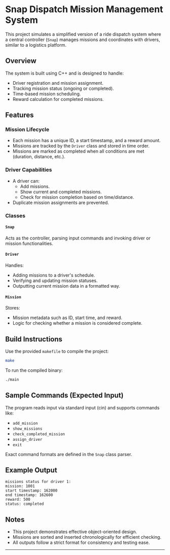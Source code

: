 # Snap Dispatch Mission Management System

This project simulates a simplified version of a ride dispatch system where a central controller (`Snap`) manages missions and coordinates with drivers, similar to a logistics platform.

## Overview

The system is built using C++ and is designed to handle:

- Driver registration and mission assignment.
- Tracking mission status (ongoing or completed).
- Time-based mission scheduling.
- Reward calculation for completed missions.

## Features

### Mission Lifecycle
- Each mission has a unique ID, a start timestamp, and a reward amount.
- Missions are tracked by the `Driver` class and stored in time order.
- Missions are marked as completed when all conditions are met (duration, distance, etc.).

### Driver Capabilities
- A driver can:
  - Add missions.
  - Show current and completed missions.
  - Check for mission completion based on time/distance.
- Duplicate mission assignments are prevented.

### Classes

#### `Snap`
Acts as the controller, parsing input commands and invoking driver or mission functionalities.

#### `Driver`
Handles:
- Adding missions to a driver's schedule.
- Verifying and updating mission statuses.
- Outputting current mission data in a formatted way.

#### `Mission`
Stores:
- Mission metadata such as ID, start time, and reward.
- Logic for checking whether a mission is considered complete.

## Build Instructions

Use the provided `makefile` to compile the project:

```bash
make
```

To run the compiled binary:

```bash
./main
```

## Sample Commands (Expected Input)

The program reads input via standard input (cin) and supports commands like:

- `add_mission`
- `show_missions`
- `check_completed_mission`
- `assign_driver`
- `exit`

Exact command formats are defined in the `Snap` class parser.

## Example Output

```
missions status for driver 1:
mission: 1001
start timestamp: 162000
end timestamp: 162600
reward: 500
status: completed
```

## Notes

- This project demonstrates effective object-oriented design.
- Missions are sorted and inserted chronologically for efficient checking.
- All outputs follow a strict format for consistency and testing ease.

---